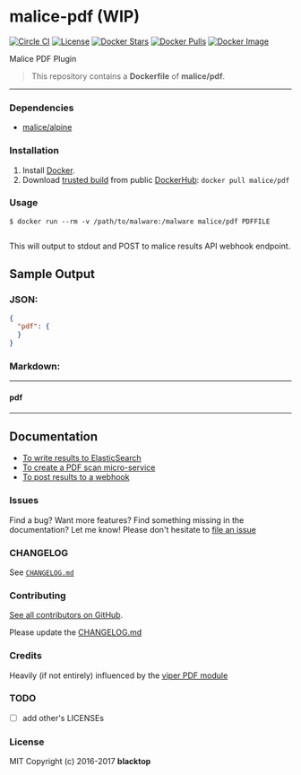 malice-pdf (WIP)
================

[![Circle CI](https://circleci.com/gh/malice-plugins/pdf.png?style=shield)](https://circleci.com/gh/malice-plugins/pdf) [![License](http://img.shields.io/:license-mit-blue.svg)](http://doge.mit-license.org) [![Docker Stars](https://img.shields.io/docker/stars/malice/pdf.svg)](https://hub.docker.com/r/malice/pdf/) [![Docker Pulls](https://img.shields.io/docker/pulls/malice/pdf.svg)](https://hub.docker.com/r/malice/pdf/) [![Docker Image](https://img.shields.io/badge/docker%20image-38.5MB-blue.svg)](https://hub.docker.com/r/malice/pdf/)

Malice PDF Plugin

> This repository contains a **Dockerfile** of **malice/pdf**.

___

### Dependencies

-	[malice/alpine](https://hub.docker.com/r/malice/alpine/)

### Installation

1.	Install [Docker](https://www.docker.io/).
2.	Download [trusted build](https://hub.docker.com/r/malice/pdf/) from public [DockerHub](https://hub.docker.com): `docker pull malice/pdf`

### Usage

```
$ docker run --rm -v /path/to/malware:/malware malice/pdf PDFFILE
```

```bash

```

This will output to stdout and POST to malice results API webhook endpoint.

Sample Output
-------------

### JSON:

```json
{
  "pdf": {
  }
}
```

### Markdown:

---

#### pdf

---

Documentation
-------------

-	[To write results to ElasticSearch](https://github.com/malice-plugins/pdf/blob/master/docs/elasticsearch.md)
-	[To create a PDF scan micro-service](https://github.com/malice-plugins/pdf/blob/master/docs/web.md)
-	[To post results to a webhook](https://github.com/malice-plugins/pdf/blob/master/docs/callback.md)

### Issues

Find a bug? Want more features? Find something missing in the documentation? Let me know! Please don't hesitate to [file an issue](https://github.com/malice-plugins/pdf/issues/new)

### CHANGELOG

See [`CHANGELOG.md`](https://github.com/malice-plugins/pdf/blob/master/CHANGELOG.md)

### Contributing

[See all contributors on GitHub](https://github.com/malice-plugins/pdf/graphs/contributors).

Please update the [CHANGELOG.md](https://github.com/malice-plugins/pdf/blob/master/CHANGELOG)

### Credits

Heavily (if not entirely) influenced by the [viper PDF module](https://github.com/viper-framework/viper/blob/master/viper/modules/pdf.py)

### TODO

- [ ] add other's LICENSEs

### License

MIT Copyright (c) 2016-2017 **blacktop**
